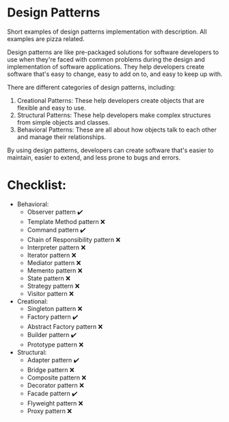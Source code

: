 # Design Patterns
Short examples of design patterns implementation with description. All examples are pizza related.

Design patterns are like pre-packaged solutions for software developers to use when they're faced with common problems during the design and implementation of software applications. They help developers create software that's easy to change, easy to add on to, and easy to keep up with.

There are different categories of design patterns, including:

 1. Creational Patterns: These help developers create objects that are flexible and easy to use.
 2. Structural Patterns: These help developers make complex structures from simple objects and classes.
 3. Behavioral Patterns: These are all about how objects talk to each other and manage their relationships.

By using design patterns, developers can create software that's easier to maintain, easier to extend, and less prone to bugs and errors.

# Checklist:

* Behavioral:
  * Observer pattern :heavy_check_mark:
  * Template Method pattern :x:
  * Command pattern :heavy_check_mark:
  * Chain of Responsibility pattern :x:
  * Interpreter pattern :x:
  * Iterator pattern :x:
  * Mediator pattern :x:
  * Memento pattern :x:
  * State pattern :x:
  * Strategy pattern :x:
  * Visitor pattern :x:
* Creational:
  * Singleton pattern :x:
  * Factory pattern :heavy_check_mark:
  * Abstract Factory pattern :x:
  * Builder pattern :heavy_check_mark:
  * Prototype pattern :x:
* Structural:
  * Adapter pattern :heavy_check_mark:
  * Bridge pattern :x:
  * Composite pattern :x:
  * Decorator pattern :x:
  * Facade pattern :heavy_check_mark:
  * Flyweight pattern :x:
  * Proxy pattern :x:
